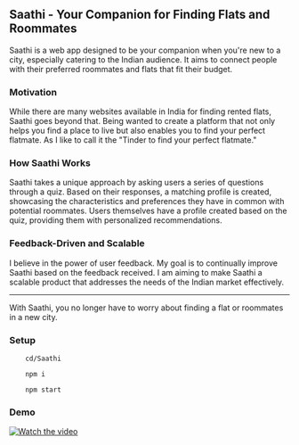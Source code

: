 ## Saathi - Your Companion for Finding Flats and Roommates

Saathi is a web app designed to be your companion when you're new to a city, especially catering to the Indian audience. It aims to connect people with their preferred roommates and flats that fit their budget.

### Motivation

While there are many websites available in India for finding rented flats, Saathi goes beyond that. Being wanted to create a platform that not only helps you find a place to live but also enables you to find your perfect flatmate. As I like to call it the "Tinder to find your perfect flatmate."

### How Saathi Works

Saathi takes a unique approach by asking users a series of questions through a quiz. Based on their responses, a matching profile is created, showcasing the characteristics and preferences they have in common with potential roommates. Users themselves have a profile created based on the quiz, providing them with personalized recommendations.

### Feedback-Driven and Scalable

I believe in the power of user feedback. My goal is to continually improve Saathi based on the feedback received. I am aiming to make Saathi a scalable product that addresses the needs of the Indian market effectively.

---

With Saathi, you no longer have to worry about finding a flat or roommates in a new city. 

### Setup

        cd/Saathi

        npm i

        npm start

### Demo


[![Watch the video](https://img.youtube.com/vi/QlGnG02JtQo/0.jpg)](https://www.youtube.com/watch?v=QlGnG02JtQo)



